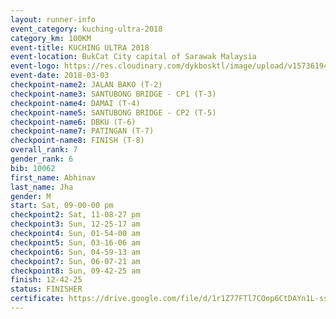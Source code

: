```yaml
--- 
layout: runner-info 
event_category: kuching-ultra-2018 
category_km: 100KM 
event-title: KUCHING ULTRA 2018 
event-location: BukCat City capital of Sarawak Malaysia 
event-logo: https://res.cloudinary.com/dykbosktl/image/upload/v1573619473/Logo/kuching-ultra-2018-logo_tlpvm5.png 
event-date: 2018-03-03 
checkpoint-name2: JALAN BAKO (T-2) 
checkpoint-name3: SANTUBONG BRIDGE - CP1 (T-3) 
checkpoint-name4: DAMAI (T-4) 
checkpoint-name5: SANTUBONG BRIDGE - CP2 (T-5) 
checkpoint-name6: DBKU (T-6) 
checkpoint-name7: PATINGAN (T-7) 
checkpoint-name8: FINISH (T-8) 
overall_rank: 7
gender_rank: 6
bib: 10062
first_name: Abhinav
last_name: Jha
gender: M
start: Sat, 09-00-00 pm
checkpoint2: Sat, 11-08-27 pm
checkpoint3: Sun, 12-25-17 am
checkpoint4: Sun, 01-54-00 am
checkpoint5: Sun, 03-16-06 am
checkpoint6: Sun, 04-59-13 am
checkpoint7: Sun, 06-07-21 am
checkpoint8: Sun, 09-42-25 am
finish: 12-42-25
status: FINISHER
certificate: https://drive.google.com/file/d/1r1Z77FTl7COop6CtDAYn1L-ssNCHbt5S/view?usp=sharing
--- 
```

